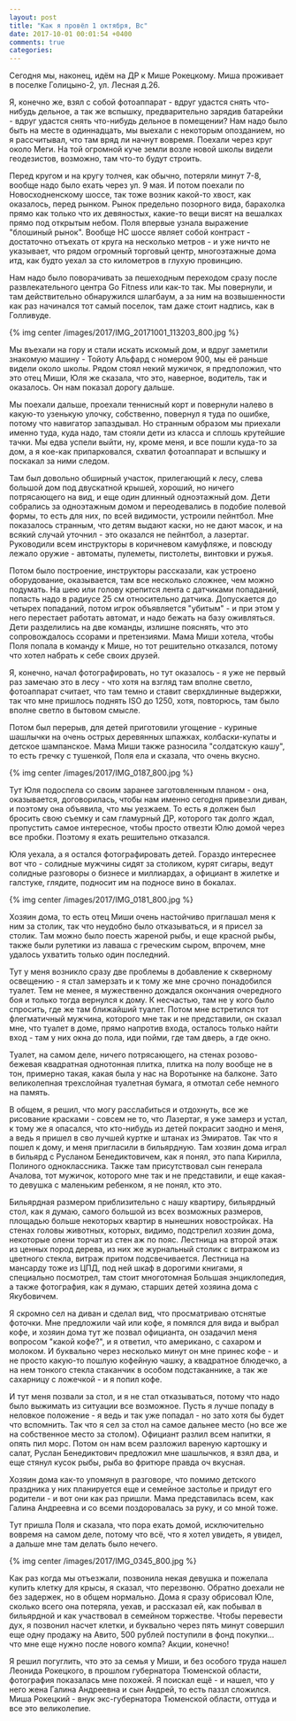 ```yaml
---
layout: post
title: "Как я провёл 1 октября, Вс"
date: 2017-10-01 00:01:54 +0400
comments: true
categories: 
---
```

Сегодня мы, наконец, идём на ДР к Мише Рокецкому. Миша проживает в поселке Голицыно-2, ул. Лесная д.26.

Я, конечно же, взял с собой фотоаппарат - вдруг удастся снять что-нибудь дельное, а так же вспышку, предварительно зарядив батарейки - вдруг удастся снять что-нибудь дельное в помещении? Нам надо было быть на месте в одиннадцать, мы выехали с некоторым опозданием, но я рассчитывал, что там вряд ли начнут вовремя. Поехали через круг около Меги. На той огромной куче земли возле новой школы видели геодезистов, возможно, там что-то будут строить. 

Перед кругом и на кругу толчея, как обычно, потеряли минут 7-8, вообще надо было ехать через ул. 9 мая. И потом поехали по Новосходненскому шоссе, так тоже возник какой-то хвост, как оказалось, перед рынком. Рынок предельно позорного вида, барахолка прямо как только что их девяностых, какие-то вещи висят на вешалках прямо под открытым небом. Поля впервые узнала выражение "блошиный рынок". Вообще НС шоссе являет собой контраст - достаточно отъехать от круга на несколько метров - и уже ничто не указывает, что рядом огромный торговый центр, многоэтажные дома итд, как будто уехал за сто километров в глухую провинцию. 

Нам надо было поворачивать за пешеходным переходом сразу после развлекательного центра Go Fitness или как-то так. Мы повернули, и там действительно обнаружился шлагбаум, а за ним на возвышенности как раз начинался тот самый поселок, там даже стоит надпись, как в Голливуде.

{% img center /images/2017/IMG_20171001_113203_800.jpg %}

Мы въехали на гору и стали искать искомый дом, и вдруг заметили знакомую машину - Тойоту Альфард с номером 900, мы её раньше видели около школы. Рядом стоял некий мужичок, я предположил, что это отец Миши, Юля же сказала, что это, наверное, водитель, так и оказалось. Он нам показал дорогу дальше.

Мы поехали дальше, проехали теннисный корт и повернули налево в какую-то узенькую улочку, собственно, повернул я туда по ошибке, потому что навигатор запаздывал. Но странным образом мы приехали именно туда, куда надо, там стояли дети из класса и сплошь крутейшие тачки. Мы едва успели выйти, ну, кроме меня, и все пошли куда-то за дом, а я кое-как припарковался, схватил фотоаппарат и вспышку и поскакал за ними следом.

Там был довольно обширный участок, прилегающий к лесу, слева большой дом под двускатной крышей, хороший, но ничего потрясающего на вид, и еще один длинный одноэтажный дом. Дети собрались за одноэтажным домом и переодевались в подобие полевой формы, то есть для них, по всей видимости, устроили пейнтбол. Мне показалось странным, что детям выдают каски, но не дают масок, и на всякий случай уточнил - это оказался не пейнтбол, а лазертаг. Руководили всем инструкторы в коричневом камуфляже, и повсюду лежало оружие - автоматы, пулеметы, пистолеты, винтовки и ружья.

Потом было построение, инструкторы рассказали, как устроено оборудование, оказывается, там все несколько сложнее, чем можно подумать. На шею или голову крепится лента с датчиками попаданий, попасть надо в радиусе 25 см относительно датчика. Допускается до четырех попаданий, потом игрок объявляется "убитым" - и при этом у него перестает работать автомат, и надо бежать на базу оживляться. Дети разделились на две команды, излишне пояснять, что это сопровождалось ссорами и претензиями. Мама Миши хотела, чтобы Поля попала в команду к Мише, но тот решительно отказался, потому что хотел набрать к себе своих друзей.

Я, конечно, начал фотографировать, но тут оказалось - я уже не первый раз замечаю это в лесу - что хотя на взгляд там вполне светло, фотоаппарат считает, что там темно и ставит сверхдлинные выдержки, так что мне пришлось поднять ISO до 1250, хотя, повторюсь, там было вполне светло в бытовом смысле.


Потом был перерыв, для детей приготовили угощение - куриные шашлычки на очень острых деревянных шпажках, колбаски-купаты и детское шампанское. Мама Миши также разносила "солдатскую кашу", то есть гречку с тушенкой, Поля ела и сказала, что очень вкусно. 

{% img center /images/2017/IMG_0187_800.jpg %}

Тут Юля подоспела со своим заранее заготовленным планом - она, оказывается, договорилась, чтобы нам именно сегодня привезли диван, и поэтому она объявила, что мы уезжаем. То есть я должен был бросить свою съемку и сам гламурный ДР, которого так долго ждал, пропустить самое интересное, чтобы просто отвезти Юлю домой через все пробки. Поэтому я ехать решительно отказался.

Юля уехала, а я остался фотографировать детей. Гораздо интереснее вот что - солидные мужчины сидят за столиком, курят сигары, ведут солидные разговоры о бизнесе и миллиардах, а официант в жилетке и галстуке, глядите, подносит им на подносе вино в бокалах. 

{% img center /images/2017/IMG_0181_800.jpg %}

Хозяин дома, то есть отец Миши очень настойчиво приглашал меня к ним за столик, так что неудобно было отказываться, и я присел за столик. Там можно было поесть жареной рыбы, и еще красной рыбы, также были рулетики из лаваша с греческим сыром, впрочем, мне удалось ухватить только один последний.




Тут у меня возникло сразу две проблемы в добавление к скверному освещению - я стал замерзать и к тому же мне срочно понадобился туалет. Тем не менее, я мужественно дождался окончания очередного боя и только тогда вернулся к дому. К несчастью, там не у кого было спросить, где же там ближайший туалет. Потом мне встретился тот флегматичный мужчина,  которого мне так и не представили, он сказал мне, что туалет в доме, прямо напротив входа, осталось только найти вход - там у них окна до пола, иди пойми, где там дверь, а где окно.

Туалет, на самом деле, ничего потрясающего, на стенах розово-бежевая квадратная однотонная плитка, плитка на полу вообще не в тон, примерно такая, какая была у нас на Воротынке на балконе. Зато великолепная трехслойная туалетная бумага, я отмотал себе немного на память.


В общем, я решил, что могу расслабиться и отдохнуть, все же рисование красками - совсем не то, что Лазертаг, я уже замерз и устал, к тому же я опасался, что кто-нибудь из детей покрасит заодно и меня, а ведь я пришел в сво лучшей куртке и штанах из Эмиратов. Так что я пошел к дому, и меня пригласили в бильярдную. Там хозяин дома играл в бильярд с Русланом Бенедиктовичем, как я понял, это папа Кирилла, Полиного одноклассника. Также там присутствовал сын генерала Ачалова, тот мужичок, которого мне так и не представили, и еще какая-то девушка с маленьким ребенком, я не понял, кто это.

Бильярдная размером приблизительно с нашу квартиру, бильярдный стол, как я думаю, самого большой из всех возможных размеров, площадью больше некоторых квартир в нынешних новостройках. На стенах головы животных, которых, видимо, подстрелил хозяин дома, некоторые олени торчат из стен аж по пояс. Лестница на второй этаж из ценных пород дерева, из них же журнальный столик с витражом из цветного стекла, витраж притом подсвечивается. Лестница на мансарду тоже из ЦПД, под ней шкаф в дорогими книгами, я специально посмотрел, там стоит многотомная Большая энциклопедия, а также фотография, как я думаю, старших детей хозяина дома с Якубовичем.

Я скромно сел на диван и сделал вид, что просматриваю отснятые фоточки. Мне предложили чай или кофе, я помялся для вида и выбрал кофе, и хозяин дома тут же позвал официанта, он озадачил меня вопросом "какой кофе?", и я ответил, что американо, с сахаром и молоком. И буквально через несколько минут он мне принес кофе - и не просто какую-то пошлую кофейную чашку, а квадратное блюдечко, а на нем тонкого стекла стаканчик в особом подстаканнике, а так же сахарницу с ложечкой - и я попил кофе.


И тут меня позвали за стол, и я не стал отказываться, потому что надо было выжимать из ситуации все возможное. Пусть я лучше попаду в неловкое положение - я ведь и так уже попадал - но зато хотя бы будет что вспомнить. Так что я сел за стол на самое дальнее место (но все же на собственное место за столом). Официант разлил всем напитки, я опять пил морс. Потом он нам всем разложил вареную картошку и салат, Руслан Бенедиктович предложил мне шашлычков, я взял два, и еще стянул кусок рыбы, рыба во фритюре правда оч вкусная.

Хозяин дома как-то упомянул в разговоре, что помимо детского праздника у них планируется еще и семейное застолье и придут его родители - и вот они как раз пришли. Мама представилась всем, как Галина Андреевна и со всеми поздоровалась за руку, и со мной тоже.

Тут пришла Поля и сказала, что пора ехать домой, исключительно вовремя на самом деле, потому что всё, что я хотел увидеть, я увидел, а дальше мне там делать было нечего.

{% img center /images/2017/IMG_0345_800.jpg %}

Как раз когда мы отъезжали, позвонила некая девушка и пожелала купить клетку для крысы, я сказал, что перезвоню. Обратно доехали не без задержек, но в общем нормально. Дома я сразу обрисовал Юле, сколько всего она потеряла, уехав, и рассказал ей, как побывал в бильярдной и как участвовал в семейном торжестве. Чтобы перевести дух, я позвонил насчет клетки, и буквально через пять минут совершил еще одну продажу на Авито, 500 рублей поступили в фонд покупки... что мне еще нужно после нового компа? Акции, конечно!

Я решил погуглить, что это за семья у Миши, и без особого труда нашел Леонида Рокецкого, в прошлом губернатора Тюменской области, фотография показалась мне похожей. Я поискал ещё - и нашел, что у него жена Галина Андреевна и сын Андрей, то есть паззл сложился. Миша Рокецкий -  внук экс-губернатора Тюменской области, оттуда и все это великолепие.
